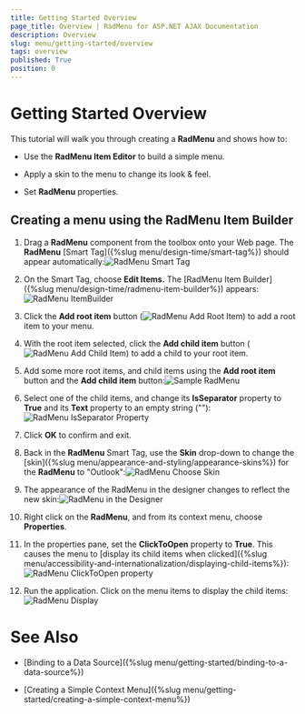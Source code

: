 ```yaml
---
title: Getting Started Overview
page_title: Overview | RadMenu for ASP.NET AJAX Documentation
description: Overview
slug: menu/getting-started/overview
tags: overview
published: True
position: 0
---
```


# Getting Started Overview



This tutorial will walk you through creating a **RadMenu** and shows how to:

* Use the **RadMenu Item Editor** to build a simple menu.

* Apply a skin to the menu to change its look & feel.

* Set **RadMenu** properties.

## Creating a menu using the RadMenu Item Builder

1. Drag a **RadMenu** component from the toolbox onto your Web page. The **RadMenu** [Smart Tag]({%slug menu/design-time/smart-tag%}) should appear automatically:![RadMenu Smart Tag](images/menu_smarttag.png)

1. On the Smart Tag, choose **Edit Items.** The [RadMenu Item Builder]({%slug menu/design-time/radmenu-item-builder%}) appears:![RadMenu ItemBuilder](images/menu_itembuilder.png)

1. Click the **Add root item** button (![RadMenu Add Root Item](images/menu_addrootitem.png)) to add a root item to your menu.

1. With the root item selected, click the **Add child item** button (![RadMenu Add Child Item](images/menu_addchilditem.png)) to add a child to your root item.

1. Add some more root items, and child items using the **Add root item** button and the **Add child item** button:![Sample RadMenu](images/menu_samplemenu.png)

1. Select one of the child items, and change its **IsSeparator** property to **True** and its **Text** property to an empty string (""):![RadMenu IsSeparator Property](images/menu_isseparator.png)

1. Click **OK** to confirm and exit.

1. Back in the **RadMenu** Smart Tag, use the **Skin** drop-down to change the [skin]({%slug menu/appearance-and-styling/appearance-skins%}) for the **RadMenu** to "Outlook":![RadMenu Choose Skin](images/menu_chooseskin.png)

1. The appearance of the RadMenu in the designer changes to reflect the new skin:![RadMenu in the Designer](images/menu_designer.png)

1. Right click on the **RadMenu**, and from its context menu, choose **Properties**.

1. In the properties pane, set the **ClickToOpen** property to **True**. This causes the menu to [display its child items when clicked]({%slug menu/accessibility-and-internationalization/displaying-child-items%}):![RadMenu ClickToOpen property](images/menu_clicktoopen.png)

1. Run the application. Click on the menu items to display the child items:![RadMenu Display](images/menu_runmenu.png)

# See Also

 * [Binding to a Data Source]({%slug menu/getting-started/binding-to-a-data-source%})

 * [Creating a Simple Context Menu]({%slug menu/getting-started/creating-a-simple-context-menu%})
